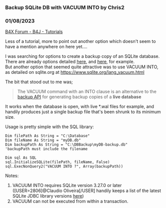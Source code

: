 ### Backup SQLite DB with VACUUM INTO by Chris2
### 01/08/2023
[B4X Forum - B4J - Tutorials](https://www.b4x.com/android/forum/threads/145313/)

Less of a tutorial, more to point out another option which doesn't seem to have a mention anywhere on here yet….  
  
I was searching for options to create a backup copy of an SQLite database. There are already options detailed [here](https://www.b4x.com/android/forum/threads/backup-dump-sqlite-tables-via-jshell-bat-file.90415/#content), and [here](https://www.b4x.com/android/forum/threads/class-clssqlitebackups.39523/#content), for example.  
But another option that seemed quite attractive was to use VACUUM INTO, as detailed on sqlite.org at <https://www.sqlite.org/lang_vacuum.html>  
  
The bit that stood out to me was;  
> The VACUUM command with an INTO clause is an alternative to the [backup API](https://www.sqlite.org/backup.html) for generating backup copies of a **live database**

It works when the database is open, with live \*.wal files for example, and handily produces just a single backup file that's been shrunk to its minimum size.  
  
Usage is pretty simple with the SQL library:  

```B4X
Dim filePath As String = "C:\Database"  
Dim fileName As String = "myDB.db"  
Dim backupPath As String = "C:\DBBackup\myDB-backup.db"      'backupPath must include the filename  
  
Dim sql As SQL  
sql.InitializeSQLite(filePath, fileName, False)  
sql.ExecNonQuery2("VACUUM INTO ?", Array(backupPath))
```

  
  
Notes:  
1. VACUUM INTO requires SQLite version 3.27.0 or later ([USER=2806]@Claudio Oliveira[/USER] handily keeps a list of the latest SQLite JDBC library versions [here](https://www.b4x.com/android/forum/threads/sqlite-jdbc-library-version-updates.133792/#content))  
2. VACUUM can not be executed from within a transaction.
